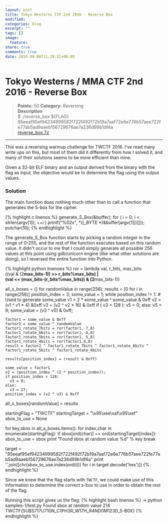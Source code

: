 ```yaml
---
layout: post
title: Tokyo Westerns CTF 2nd 2016 - Reverse Box
modified:
categories: blog
excerpt: ""
tags: []
image:
  feature:
share: true
comments: true
date: 2016-09-06T11:29:51+08:00
---
```


# Tokyo Westerns / MMA CTF 2nd 2016 - Reverse Box
>**Points:** 50
**Category:** Reversing  
**Description**  
$ ./reverse_box ${FLAG}  
95eeaf95ef94234999582f722f492f72b19a7aaf72e6e776b57aee722fe77ab5ad9aaeb156729676ae7a236d99b1df4a  
[reverse_box.7z](/resources/files/tokyowesterns/reverse_box.7z)

---

This was a reversing warmup challenge for TWCTF 2016. I've read many write ups on this, but most of them did it differently from how I solved it, and many of their solutions seems to be more efficient than mine.

Given a 32-bit ELF binary and an output derived from the binary with the flag as input, the objective would be to determine the flag using the output values.

### Solution

The main function does nothing much other than to call a function that generates the S-box for the cipher.

{% highlight c linenos %}
  generate_S_Box(&buffer);
  for ( i = 0; i < strlen(argv[1]); ++i )
    printf("%02x", *((_BYTE *)&buffer[argv[1][i]]));
  putchar(10);
{% endhighlight %}

The generate_S_Box function starts by picking a random integer in the range of 0-255, and the rest of the function executes based on this random value. It didn't occur to me that I could simply generate all possible 256 values at this point using gdb/unicorn engine (like what other solutions are doing), so I reversed the entire function into Python.

{% highlight python linenoes %}
ror = lambda val, r_bits, max_bits: \
    ((val & (2**max_bits-1)) >> r_bits%max_bits) | \
    (val << (max_bits-(r_bits%max_bits)) & (2**max_bits-1))

all_s_boxes = {}
for randomValue in range(256):
  results = [0 for i in range(256)]
  position_index = 3;
  some_value = 1;
  while position_index != 1:
    # Used to generate some_value
    v1 = 2 * some_value ^ some_value & 0xff
    v2 = (v1 ^ v1 * 4) &0xff
    v3 = (v2 ^ v2 * 16) & 0xff
    if ( v3 < 128 ):
      v5 = 0;
    else: 
      v5 = 9;
    some_value = (v3 ^ v5) & 0xff;

    factor1 = some_value & 0xff
    factor2 = some_value ^ randomValue
    factor1_rotate_7bits = ror(factor1, 7,8)
    factor1_rotate_6bits = ror(factor1, 6,8)
    factor1_rotate_5bits = ror(factor1, 5,8)
    factor1_rotate_4bits = ror(factor1,4,8)
    result = factor2 ^ factor1_rotate_7bits ^ factor1_rotate_6bits ^ factor1_rotate_5bits ^ factor1_rotate_4bits

    results[position_index] = (result & 0xff)

    some_value = factor1
    v2 = (position_index ^ (2 * position_index));
    if position_index < 128:
      v3 = 0;
    else:
      v3 = 27;
    position_index = (v2 ^ v3) & 0xff
  all_s_boxes[randomValue] = results

startingFlag = "TWCTF"
startingTarget = "\x95\xee\xaf\x95\xef"
sbox_to_use = None

for key,sbox in all_s_boxes.items():
  for index,char in enumerate(startingFlag):
    if sbox[ord(char)] == ord(startingTarget[index]):
      sbox_to_use = sbox
      print "Found sbox at random value %d" % key
      break

target = "95eeaf95ef94234999582f722f492f72b19a7aaf72e6e776b57aee722fe77ab5ad9aaeb156729676ae7a236d99b1df4a"
print ''.join([chr(sbox_to_use.index(ord(i))) for i in target.decode('hex')])
{% endhighlight %}

Since we knew that the flag starts with `TWCTF`, we could make use of this information to determine the correct s-box to use in order to obtain the rest of the flag.

Running this script gives us the flag:
{% highlight bash linenos %}
→ python samples-1/test.py
Found sbox at random value 214
TWCTF{5UBS717U710N_C1PH3R_W17H_R4ND0M123D_5-B0X}
{% endhighlight %}
